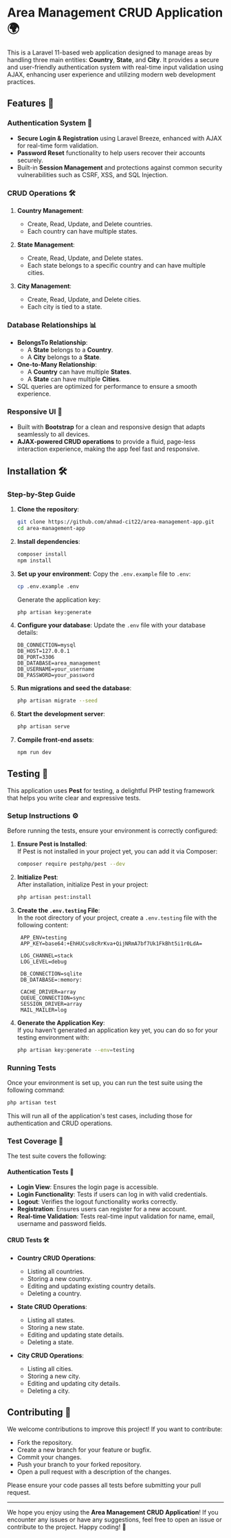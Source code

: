 # Area Management CRUD Application 🌍

This is a Laravel 11-based web application designed to manage areas by handling three main entities: **Country**, **State**, and **City**. It provides a secure and user-friendly authentication system with real-time input validation using AJAX, enhancing user experience and utilizing modern web development practices.

## Features 🚀

### Authentication System 🔐
- **Secure Login & Registration** using Laravel Breeze, enhanced with AJAX for real-time form validation.
- **Password Reset** functionality to help users recover their accounts securely.
- Built-in **Session Management** and protections against common security vulnerabilities such as CSRF, XSS, and SQL Injection.

### CRUD Operations 🛠️
1. **Country Management**:
   - Create, Read, Update, and Delete countries.
   - Each country can have multiple states.
   
2. **State Management**:
   - Create, Read, Update, and Delete states.
   - Each state belongs to a specific country and can have multiple cities.
   
3. **City Management**:
   - Create, Read, Update, and Delete cities.
   - Each city is tied to a state.

### Database Relationships 📊
- **BelongsTo Relationship**:
   - A **State** belongs to a **Country**.
   - A **City** belongs to a **State**.
- **One-to-Many Relationship**:
   - A **Country** can have multiple **States**.
   - A **State** can have multiple **Cities**.
- SQL queries are optimized for performance to ensure a smooth experience.

### Responsive UI 🎨
- Built with **Bootstrap** for a clean and responsive design that adapts seamlessly to all devices.
- **AJAX-powered CRUD operations** to provide a fluid, page-less interaction experience, making the app feel fast and responsive.

## Installation 🛠️

### Step-by-Step Guide

1. **Clone the repository**:
    ```bash
    git clone https://github.com/ahmad-cit22/area-management-app.git
    cd area-management-app
    ```

2. **Install dependencies**:
    ```bash
    composer install
    npm install
    ```

3. **Set up your environment**:
    Copy the `.env.example` file to `.env`:
    ```bash
    cp .env.example .env
    ```

    Generate the application key:
    ```bash
    php artisan key:generate
    ```

4. **Configure your database**:
    Update the `.env` file with your database details:
    ```env
    DB_CONNECTION=mysql
    DB_HOST=127.0.0.1
    DB_PORT=3306
    DB_DATABASE=area_management
    DB_USERNAME=your_username
    DB_PASSWORD=your_password
    ```

5. **Run migrations and seed the database**:
    ```bash
    php artisan migrate --seed
    ```

6. **Start the development server**:
    ```bash
    php artisan serve
    ```

7. **Compile front-end assets**:
    ```bash
    npm run dev
    ```

## Testing 🧪

This application uses **Pest** for testing, a delightful PHP testing framework that helps you write clear and expressive tests.

### Setup Instructions ⚙️

Before running the tests, ensure your environment is correctly configured:

1. **Ensure Pest is Installed**:  
   If Pest is not installed in your project yet, you can add it via Composer:
   ```bash
   composer require pestphp/pest --dev
   ```

2. **Initialize Pest**:  
   After installation, initialize Pest in your project:
   ```bash
   php artisan pest:install
   ```

3. **Create the `.env.testing` File**:  
   In the root directory of your project, create a `.env.testing` file with the following content:
   ```env
    APP_ENV=testing
    APP_KEY=base64:+EhHUCsv8cRrKva+QijNRmA7bf7Uk1FkBht5i1r0LdA=

    LOG_CHANNEL=stack
    LOG_LEVEL=debug

    DB_CONNECTION=sqlite
    DB_DATABASE=:memory:

    CACHE_DRIVER=array
    QUEUE_CONNECTION=sync
    SESSION_DRIVER=array
    MAIL_MAILER=log
   ```

4. **Generate the Application Key**:  
   If you haven't generated an application key yet, you can do so for your testing environment with:
   ```bash
   php artisan key:generate --env=testing
   ```

### Running Tests

Once your environment is set up, you can run the test suite using the following command:
```bash
php artisan test
```

This will run all of the application's test cases, including those for authentication and CRUD operations.

### Test Coverage 📝

The test suite covers the following:

#### **Authentication Tests** 🔑
- **Login View**: Ensures the login page is accessible.
- **Login Functionality**: Tests if users can log in with valid credentials.
- **Logout**: Verifies the logout functionality works correctly.
- **Registration**: Ensures users can register for a new account.
- **Real-time Validation**: Tests real-time input validation for name, email, username and password fields.

#### **CRUD Tests** 🛠️
- **Country CRUD Operations**:
  - Listing all countries.
  - Storing a new country.
  - Editing and updating existing country details.
  - Deleting a country.

- **State CRUD Operations**:
  - Listing all states.
  - Storing a new state.
  - Editing and updating state details.
  - Deleting a state.

- **City CRUD Operations**:
  - Listing all cities.
  - Storing a new city.
  - Editing and updating city details.
  - Deleting a city.

## Contributing 🤝

We welcome contributions to improve this project! If you want to contribute:

- Fork the repository.
- Create a new branch for your feature or bugfix.
- Commit your changes.
- Push your branch to your forked repository.
- Open a pull request with a description of the changes.

Please ensure your code passes all tests before submitting your pull request.

---

We hope you enjoy using the **Area Management CRUD Application**! If you encounter any issues or have any suggestions, feel free to open an issue or contribute to the project. Happy coding! 🚀
